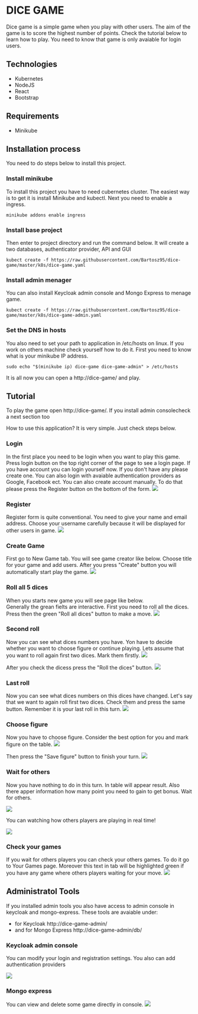 # DICE GAME
Dice game is a simple game when you play with other users. 
The aim of the game is to score the highest number of points. 
Check the tutorial below to learn how to play. 
You need to know that game is only avaiable for login users.

## Technologies
- Kubernetes
- NodeJS
- React
- Bootstrap

## Requirements
- Minikube

## Installation process
You need to do steps below to install this project.

### Install minikube
To install this project you have to need cubernetes cluster.
The easiest way is to get it is install Minikube and kubectl.
Next you need to enable a ingress.
```
minikube addons enable ingress
```
### Install base project
Then enter to project directory and run the command below.
It will create a two databases, authenticator provider, API and GUI
```
kubect create -f https://raw.githubusercontent.com/Bartosz95/dice-game/master/k8s/dice-game.yaml
```
### Install admin menager
You can also install Keycloak admin console and Mongo Express to menage game.
```
kubect create -f https://raw.githubusercontent.com/Bartosz95/dice-game/master/k8s/dice-game-admin.yaml
```
### Set the DNS in hosts
You also need to set your path to application in /etc/hosts on linux.
If you work on others machine check yourself how to do it.
First you need to know what is your minikube IP address.
```
sudo echo "$(minikube ip) dice-game dice-game-admin" > /etc/hosts
```
It is all now you can open a http://dice-game/ and play.

## Tutorial
To play the game open http://dice-game/. If you install admin consolecheck a next section too

How to use this application? It is very simple. Just check steps below.

### Login
In the first place you need to be login when you want to play this game.
Press login button on the top right corner of the page to see a login page.
If you have account you can login yourself now.
If you don't have any please create one. 
You can also login with avaiable authentication providers as Google, Facebook ect.
You can also create account manually.
To do that please press the Register button on the bottom of the form.
![](gui/public/img/login.png)


### Register
Register form is quite conventional. 
You need to give your name and email address. 
Choose your username carefully because it will be displayed for other users in game.
![](gui/public/img/login.png)


### Create Game
First go to New Game tab. 
You will see game creator like below. 
Choose title for your game and add users. 
After you press "Create" button you will automatically start play the game.
![](gui/public/img/create1.png)

### Roll all 5 dices
When you starts new game you will see page like below.  
Generally the grean fielts are interactive.
First you need to roll all the dices.
Press then the green "Roll all dices" button to make a move.
![](gui/public/img/tom0.png)


### Second roll
Now you can see what dices numbers you have. 
Yon have to decide whether you want to choose figure or continue playing.
Lets assume that you want to roll again first two dices.
Mark them firstly.
![](gui/public/img/tom1.png)

After you check the dicess press the "Roll the dices" button.
![](gui/public/img/tom2.png)


### Last roll
Now you can see what dices numbers on this dices have changed.
Let's say that we want to again roll first two dices. 
Check them and press the same button.
Remember it is your last roll in this turn.
![](gui/public/img/tom3.png)


### Choose figure
Now you have to choose figure. 
Consider the best option for you and mark figure on the table.
![](gui/public/img/choose0.png)

Then press the "Save figure" button to finish your turn. 
![](gui/public/img/choose1.png)


### Wait for others
Now you have nothing to do in this turn.
In table will appear result. 
Also there apper information how many point you need to gain to get bonus.
Wait for others. 

![](gui/public/img/jerry0.png)

You can watching how others players are playing in real time! 

![](gui/public/img/jerry1.png)

### Check your games
If you wait for others players you can check your others games.
To do it go to Your Games page.
Moreover this text in tab will be highlighted green if you have any game where others players waiting for your move.
![](gui/public/img/games.png)


## Administratol Tools
If you installed admin tools you also have access to admin console in keycloak and mongo-express. These tools are avaiable under:

- for Keycloak http://dice-game-admin/
- and for Mongo Express http://dice-game-admin/db/
### Keycloak admin console
You can modify your login and registration settings. You also can add authentication providers 

![](gui/public/img/ckey.png)


### Mongo express
You can view and delete some game directly in console.
![](gui/public/img/mongo.png)